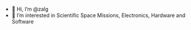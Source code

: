 - 👋 Hi, I’m @zalg
- 👀 I’m interested in Scientific Space Missions, Electronics, Hardware and Software



<!---
zalg/zalg is a ✨ special ✨ repository because its `README.md` (this file) appears on your GitHub profile.
You can click the Preview link to take a look at your changes.
--->
